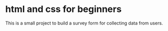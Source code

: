 # html and css for beginners

This is a small project to build a survey form for collecting data from users.
